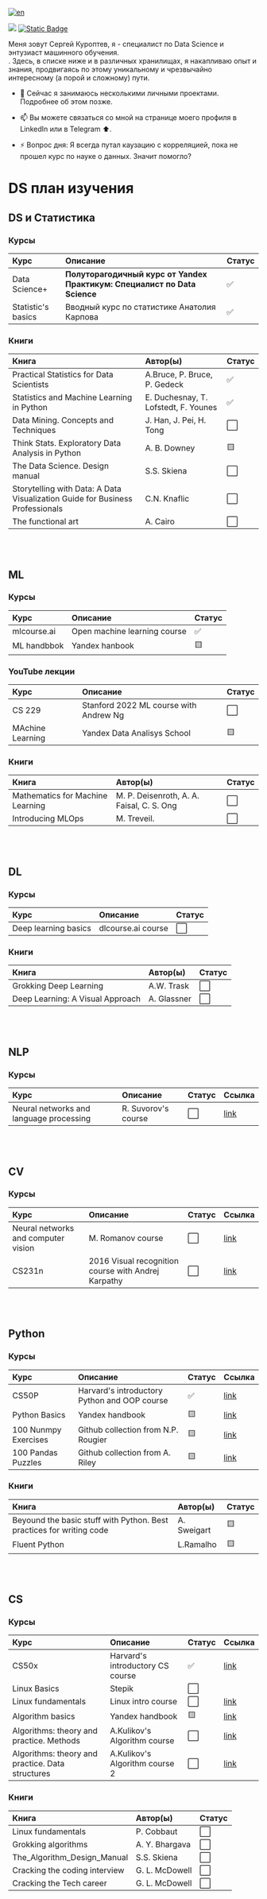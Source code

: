 [![en](https://img.shields.io/badge/lang-en-red.svg)](README.en.md)

<a href="https://www.linkedin.com/in/sergey-kuroptev-0015402a2/"><img src="https://img.shields.io/badge/LINKEDIN-12100E?logo=linkedin&color=282A36&logoColor=white" /></a>
<a href="https://t.me/mrBrain_101"><img alt="Static Badge" src="https://img.shields.io/badge/TELEGRAM-%40SKuroptev?style=flat&logo=telegram&color=grey"></a>

Меня зовут Сергей Куроптев, я - специалист по Data Science и энтузиаст машинного обучения.<br>.
Здесь, в списке ниже и в различных хранилищах, я накапливаю опыт и знания, продвигаясь по этому уникальному и чрезвычайно интересному (а порой и сложному) пути.

- 🌱 Сейчас я занимаюсь несколькими личными проектами. Подробнее об этом позже.
- 📫 Вы можете связаться со мной на странице моего профиля в LinkedIn или в Telegram ⬆️.
  
- ⚡ Вопрос дня: Я всегда путал каузацию с корреляцией, пока не прошел курс по науке о данных. Значит помогло?



# DS план изучения

## DS и Статистика

### Курсы
| Курс | Описание | Статус |
|:--|:--|:--|
| Data Science+ | <b>Полуторагодичный курс от Yandex Практикум: Специалист по Data Science</b> | ✅ |
| Statistic's basics | Вводный курс по статистике Анатолия Карпова | ✅ |

### Книги
| Книга | Автор(ы) | Статус |
|:--|:--|:--|
| Practical Statistics for Data Scientists | A.Bruce, P. Bruce, P. Gedeck | ✅ |
| Statistics and Machine Learning in Python | E. Duchesnay, T. Lofstedt, F. Younes | ✅ |
| Data Mining. Concepts and Techniques | J. Han, J. Pei, H. Tong | ⬜ |
| Think Stats. Exploratory Data Analysis in Python | A. B. Downey | 🟨 |
| The Data Science. Design manual | S.S. Skiena | ⬜ |
| Storytelling with Data: A Data Visualization Guide for Business Professionals | C.N. Knaflic | ⬜ |
| The functional art | A. Cairo | ⬜ |

<br><br>

<!--## Competitions
| Name | Platform | Description | Link |
|:--|:--|:--|:--|-->


## ML

### Курсы
| Курс | Описание | Статус |
|:--|:--|:--|
| mlcourse.ai | Open machine learning course | ✅ |
| ML handbbok | Yandex hanbook | 🟨 |

### YouTube лекции
| Курс | Описание | Статус |
|:--|:--|:--|
| CS 229 | Stanford 2022 ML course with Andrew Ng | ⬜ |
| MAchine Learning | Yandex Data Analisys School | 🟨 |

### Книги
| Книга | Автор(ы) | Статус |
|:--|:--|:--|
| Mathematics for Machine Learning | M. P. Deisenroth, A. A. Faisal, C. S. Ong | ⬜ |
| Introducing MLOps | M. Treveil. | ⬜ |

<br><br>

## DL

### Курсы
| Курс | Описание | Статус |
|:--|:--|:--|
| Deep learning basics | dlcourse.ai course | ⬜ |

### Книги
| Книга | Автор(ы) | Статус |
|:--|:--|:--|
| Grokking Deep Learning | A.W. Trask | ⬜ |
| Deep Learning: A Visual Approach | A. Glassner | ⬜ |

<br><br>


## NLP
### Курсы
| Курс | Описание | Статус | Ссылка |
|:--|:--|:--|:--|
| Neural networks and language processing | R. Suvorov's course | ⬜ | [link](https://stepik.org/course/54098/promo)

<br><br>


## CV
### Курсы
| Курс | Описание | Статус | Ссылка |
|:--|:--|:--|:--|
| Neural networks and computer vision | M. Romanov course | ⬜ | [link](https://stepik.org/course/50352/promo)
| CS231n | 2016 Visual recognition course with Andrej Karpathy | ⬜ | [link](https://youtube.com/playlist?list=PLlQXC4BDK2Qjtv-9pypk0xUu8zEE1C0tD&si=vq1b7YgmvGCOFGrd)

<br><br>


## Python

### Курсы
| Курс | Описание | Статус | Ссылка |
|:--|:--|:--|:--|
| CS50P | Harvard's introductory Python and OOP course | ✅ | [link](https://youtube.com/playlist?list=PLhQjrBD2T380F_inVRXMIHCqLaNUd7bN4&si=IluuC7UM_cp5GyEc) |
| Python Basics | Yandex handbook | 🟨 | [link](https://education.yandex.ru/handbook/python) |
| 100 Nunmpy Exercises | Github collection from N.P. Rougier | 🟨 | [link](https://github.com/rougier/numpy-100) |
| 100 Pandas Puzzles | Github collection from A. Riley | 🟨 | [link](https://github.com/ajcr/100-pandas-puzzles) |

### Книги
| Книга | Автор(ы) | Статус |
|:--|:--|:--|
| Beyound the basic stuff with Python. Best practices for writing code | A. Sweigart | 🟨 |
| Fluent Python | L.Ramalho | 🟨 |

<br><br>


## CS

### Курсы
| Курс | Описание | Статус | Ссылка |
|:--|:--|:--|:--|
| CS50x | Harvard's introductory CS course | ✅ | [link](https://youtube.com/playlist?list=PLhQjrBD2T3817j24-GogXmWqO5Q5vYy0V&si=mmXi6lQb9j3zWays)
| Linux Basics | Stepik | ⬜ |
| Linux fundamentals | Linux intro course | ⬜ | [link](https://tryhackme.com/module/linux-fundamentals)
| Algorithm basics | Yandex handbook | 🟨 | [link](https://education.yandex.ru/handbook/algorithms)
| Algorithms: theory and practice. Methods |  A.Kulikov's Algorithm course | ⬜ | [link](https://stepik.org/course/217/promo)
| Algorithms: theory and practice. Data structures | A.Kulikov's Algorithm course 2 | ⬜ | [link](https://stepik.org/course/1547/promo)

### Книги
| Книга | Автор(ы) | Статус |
|:--|:--|:--|
| Linux fundamentals | P. Cobbaut | ⬜ |
| Grokking algorithms | A. Y. Bhargava | ⬜ |
| The_Algorithm_Design_Manual | S.S. Skiena | ⬜ |
| Cracking the coding interview | G. L. McDowell | ⬜ |
| Cracking the Tech career | G. L. McDowell | ⬜ |
